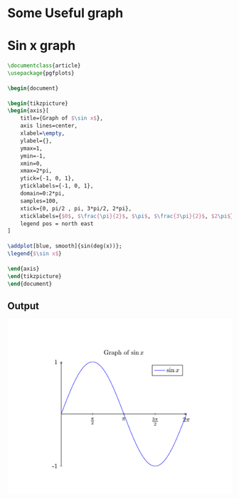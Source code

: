 # Some Useful graph

# Sin x graph

```latex
\documentclass{article}
\usepackage{pgfplots}

\begin{document}

\begin{tikzpicture}
\begin{axis}[
    title={Graph of $\sin x$},
    axis lines=center,
    xlabel=\empty,
    ylabel={},
    ymax=1,
    ymin=-1,
    xmin=0,
    xmax=2*pi,
    ytick={-1, 0, 1}, 
    yticklabels={-1, 0, 1}, 
    domain=0:2*pi,
    samples=100,
    xtick={0, pi/2 , pi, 3*pi/2, 2*pi},
    xticklabels={$0$, $\frac{\pi}{2}$, $\pi$, $\frac{3\pi}{2}$, $2\pi$},
    legend pos = north east
]

\addplot[blue, smooth]{sin(deg(x))};
\legend{$\sin x$}

\end{axis}
\end{tikzpicture}
\end{document}
```

## Output

![Untitled](Some%20Useful%20graph%20d4b023464e104fa48ea9ef105f5facfa/Untitled.png)
